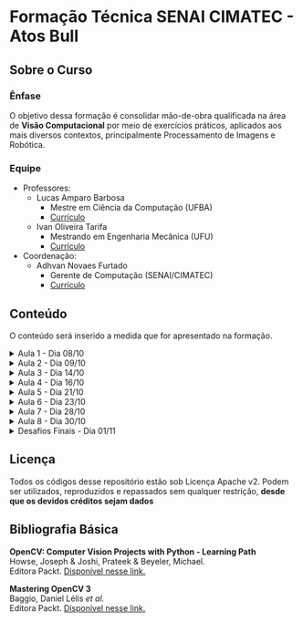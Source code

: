 # Formação Técnica SENAI CIMATEC - Atos Bull
## Sobre o Curso
### Ênfase
O objetivo dessa formação é consolidar mão-de-obra qualificada na área de <b>Visão Computacional</b> por meio de exercícios práticos, aplicados aos mais diversos contextos, principalmente Processamento de Imagens e Robótica.

### Equipe
* Professores:
	* Lucas Amparo Barbosa
		* Mestre em Ciência da Computação (UFBA)
		* [Currículo](https://lucasamparo.github.io)
	* Ivan Oliveira Tarifa
		* Mestrando em Engenharia Mecânica (UFU)
		* [Currículo](http://lattes.cnpq.br/9965035625458999)
* Coordenação:
	* Adhvan Novaes Furtado
		* Gerente de Computação (SENAI/CIMATEC)
		* [Currículo](http://lattes.cnpq.br/2180231474465012)

## Conteúdo
O conteúdo será inserido a medida que for apresentado na formação.
<details>
<summary>Aula 1 - Dia 08/10</summary>
	<ul>
		<li>Conteúdo</li>
		<ul>
			<li>Compilação do Opencv</li>
			<li>Manipulando Arquivos e Câmeras</li>
			<li>Filtrando Imagens</li>
		</ul>
		<li><a href="https://github.com/lucasamparo/curso_visao_cimatec/tree/master/aula_2/src">Códigos</a></li>
		<li><a href="https://github.com/lucasamparo/curso_visao_cimatec/blob/master/aula_1/Aula%201%20-%20Introdu%C3%A7%C3%A3o%20Opencv%20e%20filtros.pdf">Slides</a></li>
	</ul>
</details>
<details>
<summary>Aula 2 - Dia 09/10</summary>
	<ul>
		<li>Conteúdo</li>
		<ul>
			<li>Filtros Avançados</li>
			<li>Detecção de Bordas</li>
			<li>Contornos</li>
			<li>Segmentação</li>
		</ul>
		<li><a href="https://github.com/lucasamparo/curso_visao_cimatec/tree/master/aula_2/src">Códigos</a></li>
		<li><a href="https://github.com/lucasamparo/curso_visao_cimatec/blob/master/aula_2/Aula%202%20-%20Bordas%2C%20Filtros%20Avan%C3%A7ados%20e%20Segmenta%C3%A7%C3%A3o..pdf">Slides</a></li>
	</ul>
</details>
<details>
<summary>Aula 3 - Dia 14/10</summary>
  <ul>
    <li>Conteúdo</li>
    <ul>
      <li>Keypoints</li>
      <li>Keypoint Matching</li>
      <li>Stitching</li>
    </ul>
    <li><a href="https://github.com/lucasamparo/curso_visao_cimatec/tree/master/aula_3/src">Códigos</a></li>
    <li><a href="https://github.com/lucasamparo/curso_visao_cimatec/blob/master/aula_3/aula_3.pdf">Slides</a></li>
  </ul>
</details>
<details>
<summary>Aula 4 - Dia 16/10</summary>
  <ul>
    <li>Conteúdo</li>
    <ul>
      <li>Haar Cascade</li>
      <li>Tracking de Faces</li>
      <li>Tracking de outras partes do corpo</li>
    </ul>
    <li><a href="https://github.com/lucasamparo/curso_visao_cimatec/tree/master/aula_4/src">Códigos</a></li>
    <li><a href="https://github.com/lucasamparo/curso_visao_cimatec/blob/master/aula_4/aula_4.pdf">Slides</a></li>
  </ul>
</details>
<details>
<summary>Aula 5 - Dia 21/10</summary>
  <ul>
    <li>Conteúdo</li>
    <ul>
      <li>O espaço R3</li>
      <li>Representações de Profundidade</li>
      <li>Transformações em R3</li>
      <li>Mapa de Disparidade</li>
      <li>Projeção e Deprojeção de nuvens de ponto</li>
    </ul>
    <li><a href="https://github.com/lucasamparo/curso_visao_cimatec/tree/master/aula_5/src">Códigos</a></li>
    <li><a href="https://github.com/lucasamparo/curso_visao_cimatec/blob/master/aula_5/aula_5.pdf">Slides</a></li>
  </ul>
</details>
<details>
<summary>Aula 6 - Dia 23/10</summary>
  <ul>
    <li>Conteúdo</li>
    <ul>
      <li>Objeto 3D</li>
      <li>Sensores</li>
      <li>Shape from Motion</li>
      <li>ICP</li>
      <li>Registration</li>
    </ul>
    <li><a href="https://github.com/lucasamparo/curso_visao_cimatec/blob/master/aula_6/aula_6.pdf">Slides</a></li>
  </ul>
</details>
<details>
<summary>Aula 7 - Dia 28/10</summary>
  <ul>
    <li>Conteúdo</li>
    <ul>
      <li>Saliência Visual</li>
      <li>Mean Shift</li>
      <li>Padrões Visuais</li>
      <li>Support Vector Machine</li>
      <li>Introdução a Machine Learning</li>
    </ul>
    <li><a href="https://github.com/lucasamparo/curso_visao_cimatec/blob/master/aula_7/aula_7.pdf">Slides</a></li>
  </ul>
</details>
<details>
<summary>Aula 8 - Dia 30/10</summary>
  <ul>
    <li>Conteúdo</li>
    <ul>
      <li>Reconhecimento em Geral</li>
      <li>Reconhecimento Facial</li>
      <li>Reconhecimento de Emoções</li>
    </ul>
    <li><a href="https://github.com/lucasamparo/curso_visao_cimatec/blob/master/aula_8/aula_8.pdf">Slides</a></li>
  </ul>
</details>
<details>
<summary>Desafios Finais - Dia 01/11</summary>
  <ul>
    <li>Conteúdo</li>
    <ul>
      <li>Puzzle</li>
      <li>Oil in Canvas</li>
      <li>Pencil Sketch</li>
      <li>Cubic Mosaic</li>
    </ul>
    <li><a href="https://github.com/lucasamparo/curso_visao_cimatec/tree/master/dasafios">Código</a></li>
  </ul>
</details>

## Licença
Todos os códigos desse repositório estão sob Licença Apache v2.
Podem ser utilizados, reproduzidos e repassados sem qualquer restrição, <b>desde que os devidos créditos sejam dados</b>

## Bibliografia Básica
<b>OpenCV: Computer Vision Projects with Python - Learning Path</b><br>
Howse, Joseph & Joshi, Prateek & Beyeler, Michael.<br>
Editora Packt. [Disponível nesse link.](https://www.packtpub.com/application-development/opencv-computer-vision-projects-python)

<b>Mastering OpenCV 3</b><br>
Baggio, Daniel Lélis <i>et al.</i><br>
Editora Packt. [Disponível nesse link.](https://www.amazon.com/Mastering-OpenCV-Daniel-L%C3%A9lis-Baggio-ebook/dp/B01N7G0BKE)

